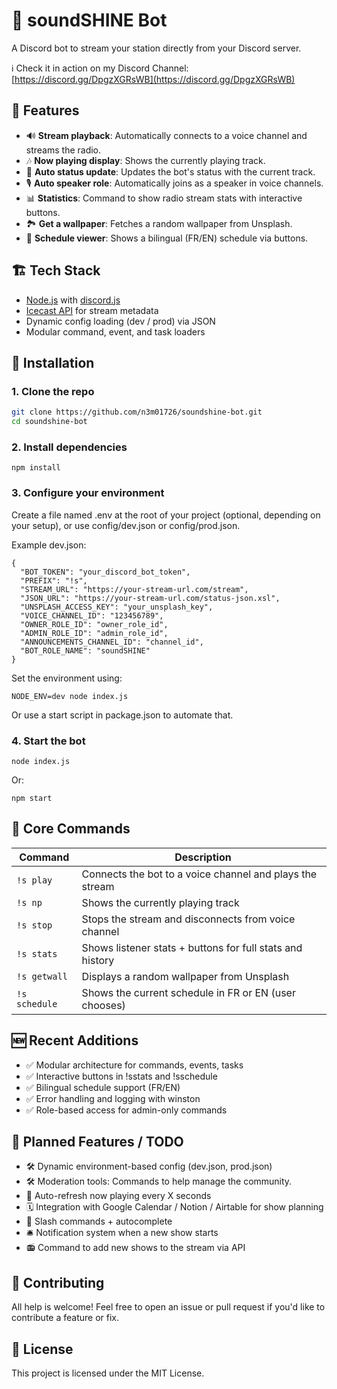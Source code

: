 # 🎵 soundSHINE Bot

A Discord bot to stream your station directly from your Discord server.

ℹ️ Check it in action on my Discord Channel: [https://discord.gg/DpgzXGRsWB](https://discord.gg/DpgzXGRsWB) 


## 🚀 Features
- 🔊 **Stream playback**: Automatically connects to a voice channel and streams the radio.
- 🎶 **Now playing display**: Shows the currently playing track.
- 🔄 **Auto status update**: Updates the bot's status with the current track.
- 🎙️ **Auto speaker role**: Automatically joins as a speaker in voice channels.
- 📊 **Statistics**: Command to show radio stream stats with interactive buttons.
- 🏞️ **Get a wallpaper**: Fetches a random wallpaper from Unsplash.
- 📅 **Schedule viewer**: Shows a bilingual (FR/EN) schedule via buttons.

## 🏗️ Tech Stack

- [Node.js](https://nodejs.org/) with [discord.js](https://discord.js.org/)
- [Icecast API](http://icecast.org/) for stream metadata
- Dynamic config loading (dev / prod) via JSON
- Modular command, event, and task loaders

## 📜 Installation

### 1. Clone the repo

```bash
git clone https://github.com/n3m01726/soundshine-bot.git
cd soundshine-bot
```
### 2. Install dependencies
`npm install`

### 3. Configure your environment
Create a file named .env at the root of your project (optional, depending on your setup), or use config/dev.json or config/prod.json.

Example dev.json:

```
{
  "BOT_TOKEN": "your_discord_bot_token",
  "PREFIX": "!s",
  "STREAM_URL": "https://your-stream-url.com/stream",
  "JSON_URL": "https://your-stream-url.com/status-json.xsl",
  "UNSPLASH_ACCESS_KEY": "your_unsplash_key",
  "VOICE_CHANNEL_ID": "123456789",
  "OWNER_ROLE_ID": "owner_role_id",
  "ADMIN_ROLE_ID": "admin_role_id",
  "ANNOUNCEMENTS_CHANNEL_ID": "channel_id",
  "BOT_ROLE_NAME": "soundSHINE"
}
```
Set the environment using:

```
NODE_ENV=dev node index.js
```

Or use a start script in package.json to automate that.

### 4. Start the bot
```
node index.js
```
Or:
```
npm start

```

## 🔧 Core Commands
| Command | Description |
|----------|-----------|
|`!s play`	|   Connects the bot to a voice channel and plays the stream |
|`!s np`	  |    Shows the currently playing track |
|`!s stop`	 |  Stops the stream and disconnects from voice channel |
|`!s stats`	|   Shows listener stats + buttons for full stats and history |
|`!s getwall`|	Displays a random wallpaper from Unsplash |
|`!s schedule`|	Shows the current schedule in FR or EN (user chooses) |

## 🆕 Recent Additions
- ✅ Modular architecture for commands, events, tasks
- ✅ Interactive buttons in !sstats and !sschedule
- ✅ Bilingual schedule support (FR/EN)
- ✅ Error handling and logging with winston
- ✅ Role-based access for admin-only commands

## 🧠 Planned Features / TODO
- 🛠️ Dynamic environment-based config (dev.json, prod.json)
- 🛠️ Moderation tools: Commands to help manage the community.
- 🔄 Auto-refresh now playing every X seconds
- 🗓️ Integration with Google Calendar / Notion / Airtable for show planning
- 💬 Slash commands + autocomplete
- 🛎️ Notification system when a new show starts
- 📻 Command to add new shows to the stream via API

## 🤝 Contributing
All help is welcome! Feel free to open an issue or pull request if you'd like to contribute a feature or fix.

## 📜 License
This project is licensed under the MIT License.
